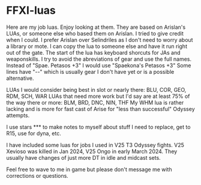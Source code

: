 # FFXI-luas
Here are my job luas. Enjoy looking at them.
They are based on Arislan's LUAs, or someone else who based them on Arislan. I tried to give credit when I could. I prefer Arislan over Selindriles as I don't need to worry about a library or mote. I can copy the lua to someone else and have it run right out of the gate. The start of the lua has keyboard shorcuts for JAs and weaponskills.
I try to avoid the abreviations of gear and use the full names. Instead of "Spae. Petasos +3" I would use "Spaekona's Petasos +3"
Some lines have "--" which is usually gear I don't have yet or is a possible alternative.

LUAs I would consider being best in slot or nearly there:
BLU, COR, GEO, RDM, SCH, WAR
LUAs that need more work but I'd say are at least 75% of the way there or more:
BLM, BRD, DNC, NIN, THF
My WHM lua is rather lacking and is more for fast cast of Arise for "less than successful" Odyssey attempts.

I use stars *** to make notes to myself about stuff I need to replace, get to R15, use for dyna, etc.

I have included some luas for jobs I used in V25 T3 Odyssey fights. V25 Xevioso was killed in Jan 2024, V25 Ongo in early March 2024. They usually have changes of just more DT in idle and midcast sets.

Feel free to wave to me in game but please don't message me with corrections or questions.
